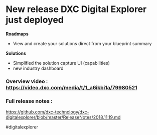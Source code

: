  
# New release DXC Digital Explorer just deployed

**Roadmaps** 
- View and create your solutions direct from your blueprint summary

**Solutions** 
- Simplified the solution capture UI (capabilities)
- new industry dashboard

### Overview video : https://video.dxc.com/media/t/1_a6ikbi1a/79980521

### Full release notes : 
https://github.com/dxc-technology/dxc-digitalexplorer/blob/master/ReleaseNotes/2018.11.19.md

#digitalexplorer

